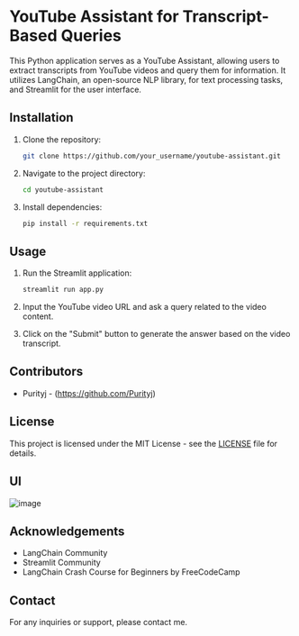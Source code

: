 # YouTube Assistant for Transcript-Based Queries

This Python application serves as a YouTube Assistant, allowing users to extract transcripts from YouTube videos and query them for information. It utilizes LangChain, an open-source NLP library, for text processing tasks, and Streamlit for the user interface.

## Installation
1. Clone the repository:
    ```bash
    git clone https://github.com/your_username/youtube-assistant.git
    ```

2. Navigate to the project directory:
    ```bash
    cd youtube-assistant
    ```

3. Install dependencies:
    ```bash
    pip install -r requirements.txt
    ```

## Usage
1. Run the Streamlit application:
    ```bash
    streamlit run app.py
    ```

2. Input the YouTube video URL and ask a query related to the video content.
   
3. Click on the "Submit" button to generate the answer based on the video transcript.

## Contributors
- Purityj - (https://github.com/Purityj)

## License
This project is licensed under the MIT License - see the [LICENSE](LICENSE) file for details.

## UI 
![image](https://github.com/Purityj/youtube-assistant-llm/assets/74033379/ac49f9cc-8c7f-4dcf-94ed-b8a574cf97e6)


## Acknowledgements
- LangChain Community
- Streamlit Community
- LangChain Crash Course for Beginners by FreeCodeCamp

## Contact
For any inquiries or support, please contact me.
